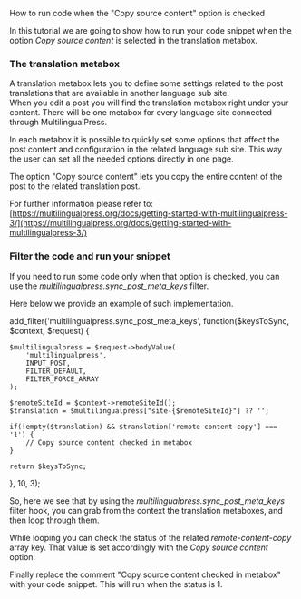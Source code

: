 How to run code when the "Copy source content" option is checked

In this tutorial we are going to show how to run your code snippet when the option _Copy source content_ is selected in the translation metabox.

### The translation metabox

A translation metabox lets you to define some settings related to the post translations that are available in another language sub site.  
When you edit a post you will find the translation metabox right under your content. There will be one metabox for every language site connected through MultilingualPress.

In each metabox it is possible to quickly set some options that affect the post content and configuration in the related language sub site. This way the user can set all the needed options directly in one page.

The option "Copy source content" lets you copy the entire content of the post to the related translation post.

For further information please refer to: [https://multilingualpress.org/docs/getting-started-with-multilingualpress-3/](https://multilingualpress.org/docs/getting-started-with-multilingualpress-3/)

### Filter the code and run your snippet

If you need to run some code only when that option is checked, you can use the _multilingualpress.sync_post_meta_keys_ filter.

Here below we provide an example of such implementation.

add_filter('multilingualpress.sync_post_meta_keys', function($keysToSync, $context, $request) {

    $multilingualpress = $request->bodyValue(
        'multilingualpress',
        INPUT_POST,
        FILTER_DEFAULT,
        FILTER_FORCE_ARRAY
    );

    $remoteSiteId = $context->remoteSiteId();
    $translation = $multilingualpress["site-{$remoteSiteId}"] ?? '';

    if(!empty($translation) && $translation['remote-content-copy'] === '1') {
        // Copy source content checked in metabox
    }

    return $keysToSync;
}, 10, 3);

So, here we see that by using the _multilingualpress.sync_post_meta_keys_ filter hook, you can grab from the context the translation metaboxes, and then loop through them.

While looping you can check the status of the related _remote-content-copy_ array key. That value is set accordingly with the _Copy source content_ option.

Finally replace the comment "Copy source content checked in metabox" with your code snippet. This will run when the status is 1.